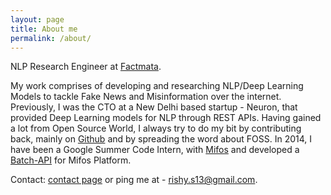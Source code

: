 ```yaml
---
layout: page
title: About me
permalink: /about/
---
```


NLP Research Engineer at [Factmata](http://factmata.com/).

My work comprises of developing and researching NLP/Deep Learning Models to tackle Fake News and Misinformation over the internet.
Previously, I was the CTO at a New Delhi based startup - Neuron, that provided Deep Learning models for NLP through REST APIs.
Having gained a lot from Open Source World, I always try to do my bit by contributing back, mainly on [Github](https://github.com/rishy) and by spreading the word about FOSS. In 2014, I have been a Google Summer Code Intern, with [Mifos]('http://mifos.org/') and developed a [Batch-API](https://github.com/rishy/mifosx/tree/Batch-API) for Mifos Platform. 

Contact: [contact page](/contact/) or ping me at - rishy.s13@gmail.com.

